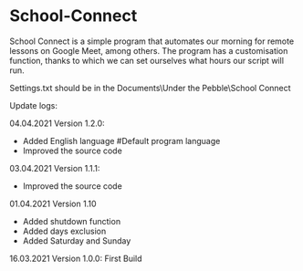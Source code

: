 # School-Connect
School Connect is a simple program that automates our morning for remote lessons on Google Meet, among others. The program has a customisation function, thanks to which we can set ourselves what hours our script will run.

Settings.txt should be in the Documents\Under the Pebble\School Connect

Update logs:

04.04.2021
Version 1.2.0:
- Added English language #Default program language
- Improved the source code

03.04.2021
Version 1.1.1:
- Improved the source code

01.04.2021
Version 1.10
- Added shutdown function
- Added days exclusion
- Added Saturday and Sunday

16.03.2021
Version 1.0.0:
First Build
